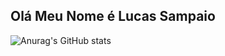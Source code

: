 <h2> Olá Meu Nome é Lucas Sampaio </h2>

![Anurag's GitHub stats](https://github-readme-stats.vercel.app/api?username=anuraghazra&show_icons=true&theme=radical)
